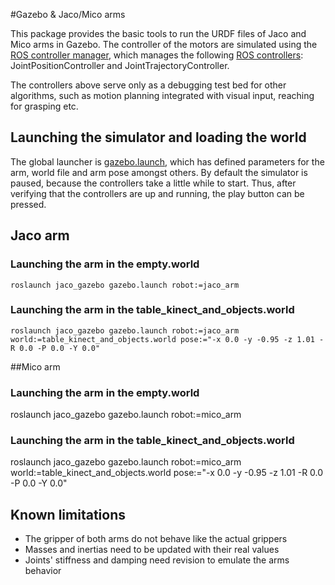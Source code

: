 #Gazebo & Jaco/Mico arms

This package provides the basic tools to run the URDF files of Jaco and Mico arms in Gazebo. The controller of the motors are simulated using the [ROS controller manager](http://wiki.ros.org/controller_manager), which manages the following [ROS controllers](http://wiki.ros.org/ros_controllers): JointPositionController and JointTrajectoryController.

The controllers above serve only as a debugging test bed for other algorithms, such as motion planning integrated with visual input, reaching for grasping etc.

## Launching the simulator and loading the world

The global launcher is [gazebo.launch](launch/gazebo.launch), which has defined parameters for the arm, world file and arm pose amongst others. By default the simulator is paused, because the controllers take a little while to start. Thus, after verifying that the controllers are up and running, the play button can be pressed.

## Jaco arm

### Launching the arm in the empty.world

	roslaunch jaco_gazebo gazebo.launch robot:=jaco_arm

### Launching the arm in the table_kinect_and_objects.world

    roslaunch jaco_gazebo gazebo.launch robot:=jaco_arm world:=table_kinect_and_objects.world pose:="-x 0.0 -y -0.95 -z 1.01 -R 0.0 -P 0.0 -Y 0.0"

##Mico arm

### Launching the arm in the empty.world

  roslaunch jaco_gazebo gazebo.launch robot:=mico_arm

### Launching the arm in the table_kinect_and_objects.world

  roslaunch jaco_gazebo gazebo.launch robot:=mico_arm world:=table_kinect_and_objects.world pose:="-x 0.0 -y -0.95 -z 1.01 -R 0.0 -P 0.0 -Y 0.0"

## Known limitations

* The gripper of both arms do not behave like the actual grippers
* Masses and inertias need to be updated with their real values
* Joints' stiffness and damping need revision to emulate the arms behavior
